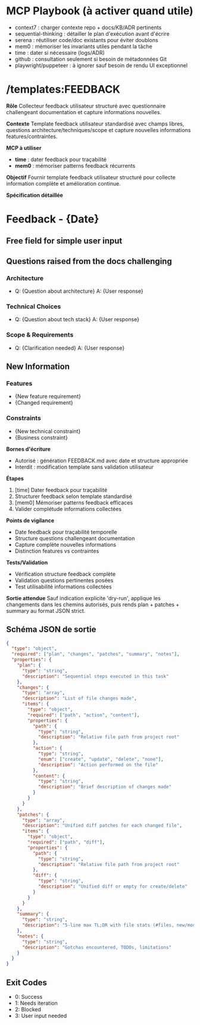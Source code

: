# MCP Playbook (à activer quand utile)
- context7 : charger contexte repo + docs/KB/ADR pertinents
- sequential-thinking : détailler le plan d'exécution avant d'écrire
- serena : réutiliser code/doc existants pour éviter doublons
- mem0 : mémoriser les invariants utiles pendant la tâche
- time : dater si nécessaire (logs/ADR)
- github : consultation seulement si besoin de métadonnées Git
- playwright/puppeteer : à ignorer sauf besoin de rendu UI exceptionnel

# /templates:FEEDBACK

**Rôle**
Collecteur feedback utilisateur structuré avec questionnaire challengeant documentation et capture informations nouvelles.

**Contexte**
Template feedback utilisateur standardisé avec champs libres, questions architecture/techniques/scope et capture nouvelles informations features/contraintes.

**MCP à utiliser**
- **time** : dater feedback pour traçabilité
- **mem0** : mémoriser patterns feedback récurrents

**Objectif**
Fournir template feedback utilisateur structuré pour collecte information complète et amélioration continue.

**Spécification détaillée**

# Feedback - {Date}

## Free field for simple user input

## Questions raised from the docs challenging
### Architecture
- Q: {Question about architecture}
  A: {User response}

### Technical Choices
- Q: {Question about tech stack}
  A: {User response}

### Scope & Requirements
- Q: {Clarification needed}
  A: {User response}

## New Information
### Features
- {New feature requirement}
- {Changed requirement}

### Constraints
- {New technical constraint}
- {Business constraint}

**Bornes d'écriture**
* Autorisé : génération FEEDBACK.md avec date et structure appropriée
* Interdit : modification template sans validation utilisateur

**Étapes**
1. [time] Dater feedback pour traçabilité
2. Structurer feedback selon template standardisé
3. [mem0] Mémoriser patterns feedback efficaces
4. Valider complétude informations collectées

**Points de vigilance**
- Date feedback pour traçabilité temporelle
- Structure questions challengeant documentation
- Capture complète nouvelles informations
- Distinction features vs contraintes

**Tests/Validation**
- Vérification structure feedback complète
- Validation questions pertinentes posées
- Test utilisabilité informations collectées

**Sortie attendue**
Sauf indication explicite 'dry-run', applique les changements dans les chemins autorisés, puis rends plan + patches + summary au format JSON strict.

## Schéma JSON de sortie

```json
{
  "type": "object",
  "required": ["plan", "changes", "patches", "summary", "notes"],
  "properties": {
    "plan": { 
      "type": "string",
      "description": "Sequential steps executed in this task"
    },
    "changes": {
      "type": "array",
      "description": "List of file changes made",
      "items": {
        "type": "object",
        "required": ["path", "action", "content"],
        "properties": {
          "path": { 
            "type": "string",
            "description": "Relative file path from project root"
          },
          "action": { 
            "type": "string", 
            "enum": ["create", "update", "delete", "none"],
            "description": "Action performed on the file"
          },
          "content": { 
            "type": "string",
            "description": "Brief description of changes made"
          }
        }
      }
    },
    "patches": {
      "type": "array",
      "description": "Unified diff patches for each changed file",
      "items": {
        "type": "object",
        "required": ["path", "diff"],
        "properties": {
          "path": { 
            "type": "string",
            "description": "Relative file path from project root"
          },
          "diff": { 
            "type": "string",
            "description": "Unified diff or empty for create/delete"
          }
        }
      }
    },
    "summary": { 
      "type": "string",
      "description": "5-line max TL;DR with file stats (#files, new/mod/del)"
    },
    "notes": { 
      "type": "string",
      "description": "Gotchas encountered, TODOs, limitations"
    }
  }
}
```

## Exit Codes
- 0: Success
- 1: Needs iteration
- 2: Blocked
- 3: User input needed